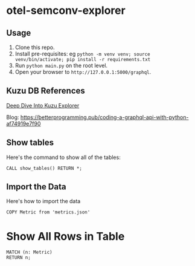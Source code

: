 # otel-semconv-explorer

## Usage

1. Clone this repo.
2. Install pre-requisites: eg `python -m venv venv; source venv/bin/activate; pip install -r requirements.txt`
2. Run `python main.py` on the root level.
3. Open your browser to `http://127.0.0.1:5000/graphql`.

## Kuzu DB References
[Deep Dive Into Kuzu Explorer](https://youtu.be/yKcVV_bhBTo?si=OG6MnSJ3L-LqMlb7)

Blog: https://betterprogramming.pub/coding-a-graphql-api-with-python-af74919e7f90

## Show tables

Here's the command to show all of the tables:

    CALL show_tables() RETURN *;

## Import the Data

Here's how to import the data

    COPY Metric from 'metrics.json'

# Show All Rows in Table

    MATCH (n: Metric)
    RETURN n;
